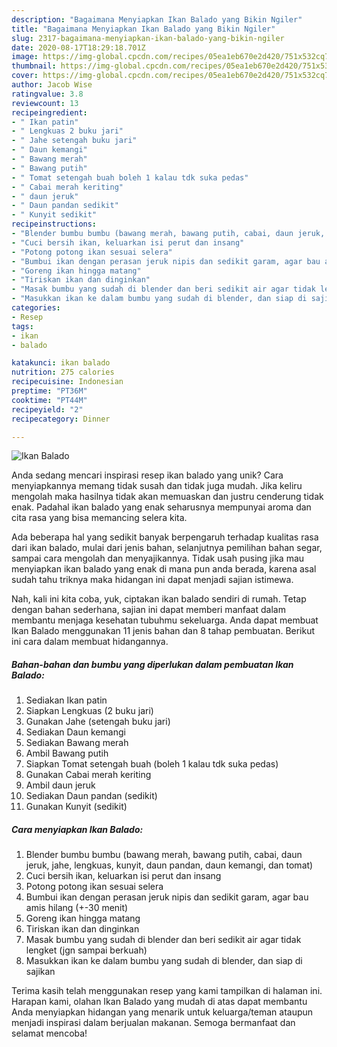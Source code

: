 ```yaml
---
description: "Bagaimana Menyiapkan Ikan Balado yang Bikin Ngiler"
title: "Bagaimana Menyiapkan Ikan Balado yang Bikin Ngiler"
slug: 2317-bagaimana-menyiapkan-ikan-balado-yang-bikin-ngiler
date: 2020-08-17T18:29:18.701Z
image: https://img-global.cpcdn.com/recipes/05ea1eb670e2d420/751x532cq70/ikan-balado-foto-resep-utama.jpg
thumbnail: https://img-global.cpcdn.com/recipes/05ea1eb670e2d420/751x532cq70/ikan-balado-foto-resep-utama.jpg
cover: https://img-global.cpcdn.com/recipes/05ea1eb670e2d420/751x532cq70/ikan-balado-foto-resep-utama.jpg
author: Jacob Wise
ratingvalue: 3.8
reviewcount: 13
recipeingredient:
- " Ikan patin"
- " Lengkuas 2 buku jari"
- " Jahe setengah buku jari"
- " Daun kemangi"
- " Bawang merah"
- " Bawang putih"
- " Tomat setengah buah boleh 1 kalau tdk suka pedas"
- " Cabai merah keriting"
- " daun jeruk"
- " Daun pandan sedikit"
- " Kunyit sedikit"
recipeinstructions:
- "Blender bumbu bumbu (bawang merah, bawang putih, cabai, daun jeruk, jahe, lengkuas, kunyit, daun pandan, daun kemangi, dan tomat)"
- "Cuci bersih ikan, keluarkan isi perut dan insang"
- "Potong potong ikan sesuai selera"
- "Bumbui ikan dengan perasan jeruk nipis dan sedikit garam, agar bau amis hilang (+-30 menit)"
- "Goreng ikan hingga matang"
- "Tiriskan ikan dan dinginkan"
- "Masak bumbu yang sudah di blender dan beri sedikit air agar tidak lengket (jgn sampai berkuah)"
- "Masukkan ikan ke dalam bumbu yang sudah di blender, dan siap di sajikan"
categories:
- Resep
tags:
- ikan
- balado

katakunci: ikan balado 
nutrition: 275 calories
recipecuisine: Indonesian
preptime: "PT36M"
cooktime: "PT44M"
recipeyield: "2"
recipecategory: Dinner

---
```



![Ikan Balado](https://img-global.cpcdn.com/recipes/05ea1eb670e2d420/751x532cq70/ikan-balado-foto-resep-utama.jpg)

Anda sedang mencari inspirasi resep ikan balado yang unik? Cara menyiapkannya memang tidak susah dan tidak juga mudah. Jika keliru mengolah maka hasilnya tidak akan memuaskan dan justru cenderung tidak enak. Padahal ikan balado yang enak seharusnya mempunyai aroma dan cita rasa yang bisa memancing selera kita.

Ada beberapa hal yang sedikit banyak berpengaruh terhadap kualitas rasa dari ikan balado, mulai dari jenis bahan, selanjutnya pemilihan bahan segar, sampai cara mengolah dan menyajikannya. Tidak usah pusing jika mau menyiapkan ikan balado yang enak di mana pun anda berada, karena asal sudah tahu triknya maka hidangan ini dapat menjadi sajian istimewa.




Nah, kali ini kita coba, yuk, ciptakan ikan balado sendiri di rumah. Tetap dengan bahan sederhana, sajian ini dapat memberi manfaat dalam membantu menjaga kesehatan tubuhmu sekeluarga. Anda dapat membuat Ikan Balado menggunakan 11 jenis bahan dan 8 tahap pembuatan. Berikut ini cara dalam membuat hidangannya.

<!--inarticleads1-->

##### Bahan-bahan dan bumbu yang diperlukan dalam pembuatan Ikan Balado:

1. Sediakan  Ikan patin
1. Siapkan  Lengkuas (2 buku jari)
1. Gunakan  Jahe (setengah buku jari)
1. Sediakan  Daun kemangi
1. Sediakan  Bawang merah
1. Ambil  Bawang putih
1. Siapkan  Tomat setengah buah (boleh 1 kalau tdk suka pedas)
1. Gunakan  Cabai merah keriting
1. Ambil  daun jeruk
1. Sediakan  Daun pandan (sedikit)
1. Gunakan  Kunyit (sedikit)




<!--inarticleads2-->

##### Cara menyiapkan Ikan Balado:

1. Blender bumbu bumbu (bawang merah, bawang putih, cabai, daun jeruk, jahe, lengkuas, kunyit, daun pandan, daun kemangi, dan tomat)
1. Cuci bersih ikan, keluarkan isi perut dan insang
1. Potong potong ikan sesuai selera
1. Bumbui ikan dengan perasan jeruk nipis dan sedikit garam, agar bau amis hilang (+-30 menit)
1. Goreng ikan hingga matang
1. Tiriskan ikan dan dinginkan
1. Masak bumbu yang sudah di blender dan beri sedikit air agar tidak lengket (jgn sampai berkuah)
1. Masukkan ikan ke dalam bumbu yang sudah di blender, dan siap di sajikan




Terima kasih telah menggunakan resep yang kami tampilkan di halaman ini. Harapan kami, olahan Ikan Balado yang mudah di atas dapat membantu Anda menyiapkan hidangan yang menarik untuk keluarga/teman ataupun menjadi inspirasi dalam berjualan makanan. Semoga bermanfaat dan selamat mencoba!
